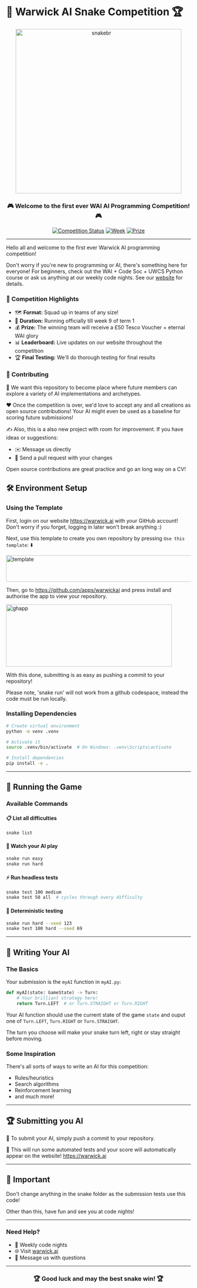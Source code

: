 # 🐍 Warwick AI Snake Competition 🏆

<div align="center">

<img width="452" height="449" alt="snakebr" src="https://github.com/user-attachments/assets/b60db513-3873-4d71-a567-10dcb9d06f86" />

### 🎮 **Welcome to the first ever WAI AI Programming Competition!** 🎮

[![Competition Status](https://img.shields.io/badge/Status-Active-brightgreen)](https://warwick.ai)
[![Week](https://img.shields.io/badge/Deadline-Week%209%20Term%201-orange)](https://warwick.ai)
[![Prize](https://img.shields.io/badge/Prize-£50%20Tesco%20Voucher-gold)](https://warwick.ai)

</div>

---

Hello all and welcome to the first ever Warwick AI programming competition!

Don't worry if you're new to programming or AI, there's something here for everyone! For beginners, check out the WAI + Code Soc + UWCS Python course or ask us anything at our weekly code nights. See our [website](https://warwick.ai) for details.

### 🎯 Competition Highlights

- 🗺️ **Format:** Squad up in teams of any size!
- 🧠 **Duration:** Running officially till week 9 of term 1
- 💰 **Prize:** The winning team will receive a £50 Tesco Voucher + eternal WAI glory
- 📊 **Leaderboard:** Live updates on our website throughout the competition
- 🏆 **Final Testing:** We'll do thorough testing for final results

### 📝 Contributing

🤖 We want this repository to become place where future members can explore a variety of AI implementations and archetypes. 

❤️ Once the competition is over, we'd love to accept any and all creations as open source contributions! Your AI might even be used as a baseline for scoring future submissions!

✍️ Also, this is a also new project with room for improvement. If you have ideas or suggestions:
- ✉️ Message us directly
- 🚨 Send a pull request with your changes

Open source contributions are great practice and go an long way on a CV!

## 🛠️ Environment Setup

### Using the Template

First, login on our website https://warwick.ai with your GitHub account!  Don't worry if you forget, logging in later won't break anything :)

Next, use this template to create you own repository by pressing `Use this template`:      ⬇️

<img width="904" height="72" alt="template" src="https://github.com/user-attachments/assets/b05ccea8-bb53-4eed-ad5a-2de0b3a15b1d" />

Then, go to https://github.com/apps/warwickai and press install and authorise the app to view your repository.

<img width="452" height="170" alt="ghapp" src="https://github.com/user-attachments/assets/952fad17-b664-457f-982b-50cb5e42896a" />

With this done, submitting is as easy as pushing a commit to your repository!

Please note, 'snake run' will not work from a github codespace, instead the code must be run locally.

### Installing Dependencies
```bash
# Create virtual environment
python -m venv .venv

# Activate it
source .venv/bin/activate  # On Windows: .venv\Scripts\activate

# Install dependencies
pip install -e .
```

---

## 🎯 Running the Game

### Available Commands

#### 📋 List all difficulties
```bash
snake list
```

#### 👀 Watch your AI play
```bash
snake run easy
snake run hard
```

#### ⚡ Run headless tests
```bash
snake test 100 medium
snake test 50 all  # cycles through every difficulty
```

#### 🎲 Deterministic testing
```bash
snake run hard --seed 123
snake test 100 hard --seed 69
```

---

## 🧠 Writing Your AI

### The Basics
Your submission is the `myAI` function in `myAI.py`:

```python
def myAI(state: GameState) -> Turn:
    # Your brilliant strategy here!
    return Turn.LEFT  # or Turn.STRAIGHT or Turn.RIGHT
```

Your AI function should use the current state of the game `state` and ouput one of `Turn.LEFT`, `Turn.RIGHT` or `Turn.STRAIGHT`.

The turn you choose will make your snake turn left, right or stay straight before moving. 

### Some Inspiration

There's all sorts of ways to write an AI for this competition:
- Rules/heuristics
- Search algorithms
- Reinforcement learning
- and much more!

---

## 🏆 Submitting you AI

🐐 To submit your AI, simply push a commit to your repository. 

🧪 This will run some automated tests and your score will automatically appear on the website! <https://warwick.ai>

---

## 🚨 Important

Don't change anything in the snake folder as the submission tests use this code!

Other than this, have fun and see you at code nights! 

---

### Need Help?
- 📅 Weekly code nights
- 🌐 Visit [warwick.ai](https://warwick.ai)
- 💬 Message us with questions

---

<div align="center">

### 🏆 **Good luck and may the best snake win!** 🏆

</div>
